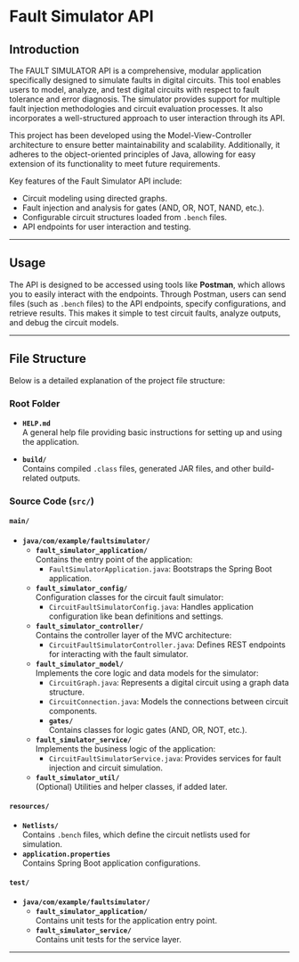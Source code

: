 # Fault Simulator API

## Introduction

The FAULT SIMULATOR API is a comprehensive, modular application specifically designed to simulate faults in digital circuits. This tool enables users to model, analyze, and test digital circuits with respect to fault tolerance and error diagnosis. The simulator provides support for multiple fault injection methodologies and circuit evaluation processes. It also incorporates a well-structured approach to user interaction through its API.

This project has been developed using the Model-View-Controller architecture to ensure better maintainability and scalability. Additionally, it adheres to the object-oriented principles of Java, allowing for easy extension of its functionality to meet future requirements.

Key features of the Fault Simulator API include:
- Circuit modeling using directed graphs.
- Fault injection and analysis for gates (AND, OR, NOT, NAND, etc.).
- Configurable circuit structures loaded from `.bench` files.
- API endpoints for user interaction and testing.

---
## Usage 

The API is designed to be accessed using tools like **Postman**, which allows you to easily interact with the endpoints. Through Postman, users can send files (such as `.bench` files) to the API endpoints, specify configurations, and retrieve results. This makes it simple to test circuit faults, analyze outputs, and debug the circuit models.

---
## File Structure

Below is a detailed explanation of the project file structure:

### Root Folder
- **`HELP.md`**  
  A general help file providing basic instructions for setting up and using the application.

- **`build/`**  
  Contains compiled `.class` files, generated JAR files, and other build-related outputs.

### Source Code (`src/`)
#### `main/`
- **`java/com/example/faultsimulator/`**  
  - **`fault_simulator_application/`**  
    Contains the entry point of the application:
    - `FaultSimulatorApplication.java`: Bootstraps the Spring Boot application.
  - **`fault_simulator_config/`**  
    Configuration classes for the circuit fault simulator:
    - `CircuitFaultSimulatorConfig.java`: Handles application configuration like bean definitions and settings.
  - **`fault_simulator_controller/`**  
    Contains the controller layer of the MVC architecture:
    - `CircuitFaultSimulatorController.java`: Defines REST endpoints for interacting with the fault simulator.
  - **`fault_simulator_model/`**  
    Implements the core logic and data models for the simulator:
    - `CircuitGraph.java`: Represents a digital circuit using a graph data structure.
    - `CircuitConnection.java`: Models the connections between circuit components.
    - **`gates/`**  
      Contains classes for logic gates (AND, OR, NOT, etc.).
  - **`fault_simulator_service/`**  
    Implements the business logic of the application:
    - `CircuitFaultSimulatorService.java`: Provides services for fault injection and circuit simulation.
  - **`fault_simulator_util/`**  
    (Optional) Utilities and helper classes, if added later.

#### `resources/`
- **`Netlists/`**  
  Contains `.bench` files, which define the circuit netlists used for simulation.
- **`application.properties`**  
  Contains Spring Boot application configurations.

#### `test/`
- **`java/com/example/faultsimulator/`**  
  - **`fault_simulator_application/`**  
    Contains unit tests for the application entry point.
  - **`fault_simulator_service/`**  
    Contains unit tests for the service layer.


---

